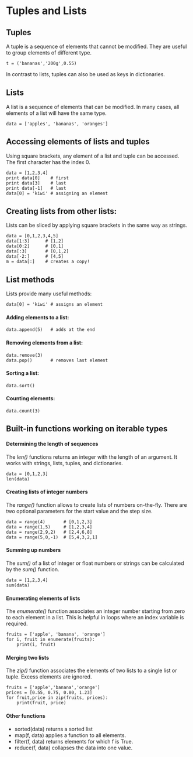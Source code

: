 
# Tuples and Lists

## Tuples

A tuple is a sequence of elements that cannot be modified. They are useful to group elements of different type. 

    t = ('bananas','200g',0.55)

In contrast to lists, tuples can also be used as keys in dictionaries.

## Lists

A list is a sequence of elements that can be modified. In many cases, all elements of a list will have the same type.

    data = ['apples', 'bananas', 'oranges']

## Accessing elements of lists and tuples

Using square brackets, any element of a list and tuple can be accessed. The first character has the index 0.

    data = [1,2,3,4]
    print data[0]    # first
    print data[3]    # last
    print data[-1]   # last
    data[0] = 'kiwi' # assigning an element

## Creating lists from other lists:

Lists can be sliced by applying square brackets in the same way as strings.

    data = [0,1,2,3,4,5]
    data[1:3]      # [1,2]
    data[0:2]      # [0,1]
    data[:3]       # [0,1,2]
    data[-2:]      # [4,5]
    m = data[:]    # creates a copy!

## List methods

Lists provide many useful methods:

    data[0] = 'kiwi' # assigns an element

#### Adding elements to a list:

    data.append(5)   # adds at the end

#### Removing elements from a list:

    data.remove(3)
    data.pop()       # removes last element

#### Sorting a list:

    data.sort()

#### Counting elements:

    data.count(3)


## Built-in functions working on iterable types

#### Determining the length of sequences
The *len()* functions returns an integer with the length of an argument. It works with strings, lists, tuples, and dictionaries.

    data = [0,1,2,3]
    len(data)  

#### Creating lists of integer numbers
The *range()* function allows to create lists of numbers on-the-fly. There are two optional parameters for the start value and the step size.

    data = range(4)       # [0,1,2,3]
    data = range(1,5)     # [1,2,3,4]
    data = range(2,9,2)   # [2,4,6,8]
    data = range(5,0,-1)  # [5,4,3,2,1]

#### Summing up numbers
The *sum()* of a list of integer or float numbers or strings can be calculated by the *sum()* function.

    data = [1,2,3,4]
    sum(data)

#### Enumerating elements of lists
The *enumerate()* function associates an integer number starting from zero to each element in a list. This is helpful in loops where an index variable is required.

    fruits = ['apple', 'banana', 'orange']
    for i, fruit in enumerate(fruits):
        print(i, fruit)

#### Merging two lists

The *zip()* function associates the elements of two lists to a single list or tuple. Excess elements are ignored.

    fruits = ['apple','banana','orange']
    prices = [0.55, 0.75, 0.80, 1.23]
    for fruit,price in zip(fruits, prices):	
        print(fruit, price)

#### Other functions

* sorted(data) returns a sorted list
* map(f, data) applies a function to all elements.
* filter(f, data) returns elements for which f is True.
* reduce(f, data) collapses the data into one value.

